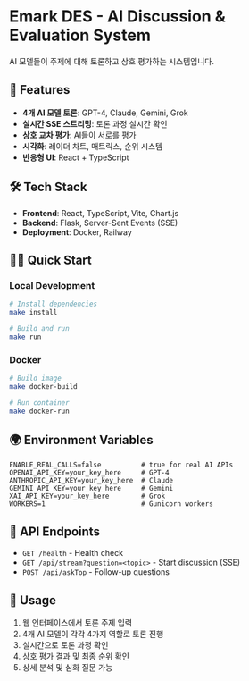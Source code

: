 # Emark DES - AI Discussion & Evaluation System

AI 모델들이 주제에 대해 토론하고 상호 평가하는 시스템입니다.

## 🚀 Features

- **4개 AI 모델 토론**: GPT-4, Claude, Gemini, Grok
- **실시간 SSE 스트리밍**: 토론 과정 실시간 확인  
- **상호 교차 평가**: AI들이 서로를 평가
- **시각화**: 레이더 차트, 매트릭스, 순위 시스템
- **반응형 UI**: React + TypeScript

## 🛠️ Tech Stack

- **Frontend**: React, TypeScript, Vite, Chart.js
- **Backend**: Flask, Server-Sent Events (SSE)
- **Deployment**: Docker, Railway

## 🏃‍♂️ Quick Start

### Local Development

```bash
# Install dependencies
make install

# Build and run
make run
```

### Docker

```bash
# Build image
make docker-build

# Run container
make docker-run
```

## 🌍 Environment Variables

```env
ENABLE_REAL_CALLS=false          # true for real AI APIs
OPENAI_API_KEY=your_key_here     # GPT-4
ANTHROPIC_API_KEY=your_key_here  # Claude  
GEMINI_API_KEY=your_key_here     # Gemini
XAI_API_KEY=your_key_here        # Grok
WORKERS=1                        # Gunicorn workers
```

## 📡 API Endpoints

- `GET /health` - Health check
- `GET /api/stream?question=<topic>` - Start discussion (SSE)
- `POST /api/askTop` - Follow-up questions

## 🎯 Usage

1. 웹 인터페이스에서 토론 주제 입력
2. 4개 AI 모델이 각각 4가지 역할로 토론 진행
3. 실시간으로 토론 과정 확인
4. 상호 평가 결과 및 최종 순위 확인
5. 상세 분석 및 심화 질문 가능

